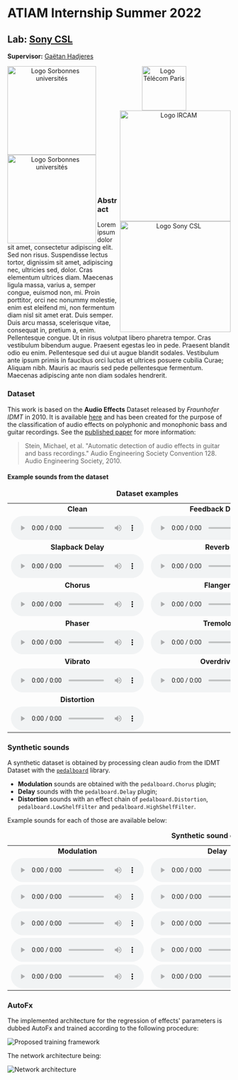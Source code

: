 # ATIAM Internship Summer 2022
## Lab: [Sony CSL](https://csl.sony.fr/)
__Supervisor:__ [Gaëtan Hadjeres](https://github.com/Ghadjeres)
<div align="center">
<img src="https://adhooge.github.io/AutoFX/logos/sorbonne.jpg" align="left" alt="Logo Sorbonnes universités" width="200">
<img src="https://adhooge.github.io/AutoFX/logos/telecom.jpg" alt="Logo Télécom Paris" width="100">
<img src="https://adhooge.github.io/AutoFX/logos/ircam.jpg" align="right" alt="Logo IRCAM" width="250">
</div>
<div align="center">
<img src="https://adhooge.github.io/AutoFX/logos/atiam.jpg" align="left" alt="Logo Sorbonnes universités" width="200">
<img src="https://adhooge.github.io/AutoFX/logos/csl.png" align="right" alt="Logo Sony CSL" width="250">
</div>
<br/><br/><br/><br/><br/><br/><br/><br/><br/><br/>

### Abstract

Lorem ipsum dolor sit amet, consectetur adipiscing elit. Sed non risus. Suspendisse lectus tortor, dignissim sit amet, adipiscing nec, ultricies sed, dolor. Cras elementum ultrices diam. Maecenas ligula massa, varius a, semper congue, euismod non, mi. Proin porttitor, orci nec nonummy molestie, enim est eleifend mi, non fermentum diam nisl sit amet erat. Duis semper. Duis arcu massa, scelerisque vitae, consequat in, pretium a, enim. Pellentesque congue. Ut in risus volutpat libero pharetra tempor. Cras vestibulum bibendum augue. Praesent egestas leo in pede. Praesent blandit odio eu enim. Pellentesque sed dui ut augue blandit sodales. Vestibulum ante ipsum primis in faucibus orci luctus et ultrices posuere cubilia Curae; Aliquam nibh. Mauris ac mauris sed pede pellentesque fermentum. Maecenas adipiscing ante non diam sodales hendrerit.


### Dataset

This work is based on the __Audio Effects__ Dataset released by *Fraunhofer IDMT* in 2010. It is available [here](https://www.idmt.fraunhofer.de/en/publications/datasets/audio_effects.html)
and has been created for the purpose of the classification of audio effects on polyphonic and monophonic bass and guitar recordings.
See the [published paper](https://www.aes.org/e-lib/browse.cfm?elib=15310) for more information:
>Stein, Michael, et al. "Automatic detection of audio effects in guitar and bass recordings." Audio Engineering Society Convention 128. Audio Engineering Society, 2010.

#### Example sounds from the dataset

<table>
<caption><b> Dataset examples</b></caption>
    <tr>
    <td style="text-align: center; vertical-align: middle;"><b>Clean</b></td>
    <td style="text-align: center; vertical-align: middle;"><b>Feedback Delay</b></td>
</tr>
<tr>
<td style="text-align: center; vertical-align: middle;">
<audio controls>
<source src="https://adhooge.github.io/AutoFX/sounds/idmt/dry.wav">
</audio>
</td>
<td style="text-align: center; vertical-align: middle;">
<audio controls>
<source src="https://adhooge.github.io/AutoFX/sounds/idmt/fdback_delay.wav">
</audio>
</td>
</tr>
<tr>
    <td style="text-align: center; vertical-align: middle;"><b>Slapback Delay</b></td>
    <td style="text-align: center; vertical-align: middle;"><b>Reverb</b></td></tr>
<tr><td style="text-align: center; vertical-align: middle;">
<audio controls>
<source src="https://adhooge.github.io/AutoFX/sounds/idmt/slpback_delay.wav">
</audio>
</td>
<td style="text-align: center; vertical-align: middle;">
<audio controls>
<source src="https://adhooge.github.io/AutoFX/sounds/idmt/reverb.wav">
</audio>
</td></tr><tr>
    <td style="text-align: center; vertical-align: middle;"><b>Chorus</b></td>
    <td style="text-align: center; vertical-align: middle;"><b>Flanger</b></td></tr>
<tr><td style="text-align: center; vertical-align: middle;">
<audio controls>
<source src="https://adhooge.github.io/AutoFX/sounds/idmt/chorus.wav">
</audio>
</td>
<td style="text-align: center; vertical-align: middle;">
<audio controls>
<source src="https://adhooge.github.io/AutoFX/sounds/idmt/flanger.wav">
</audio>
</td></tr><tr>
    <td style="text-align: center; vertical-align: middle;"><b>Phaser</b></td>
    <td style="text-align: center; vertical-align: middle;"><b>Tremolo</b></td></tr>
<tr><td style="text-align: center; vertical-align: middle;">
<audio controls>
<source src="https://adhooge.github.io/AutoFX/sounds/idmt/phaser.wav">
</audio>
</td>
<td style="text-align: center; vertical-align: middle;">
<audio controls>
<source src="https://adhooge.github.io/AutoFX/sounds/idmt/tremolo.wav">
</audio>
</td></tr><tr>
    <td style="text-align: center; vertical-align: middle;"><b>Vibrato</b></td>
    <td style="text-align: center; vertical-align: middle;"><b>Overdrive</b></td>
</tr><tr>
<td style="text-align: center; vertical-align: middle;">
<audio controls>
<source src="https://adhooge.github.io/AutoFX/sounds/idmt/vibrato.wav">
</audio>
</td>
<td style="text-align: center; vertical-align: middle;">
<audio controls>
<source src="https://adhooge.github.io/AutoFX/sounds/idmt/overdrive.wav">
</audio>
</td></tr>
<tr>
<td style="text-align: center; vertical-align: middle;"><b>Distortion</b></td>
</tr>
<tr>
<td style="text-align: center; vertical-align: middle;">
<audio controls>
<source src="https://adhooge.github.io/AutoFX/sounds/idmt/distortion.wav">
</audio>
</td>
</tr>
</table>

### Synthetic sounds

A synthetic dataset is obtained by processing clean audio from the IDMT Dataset with the [`pedalboard`](https://github.com/spotify/pedalboard) library.

- **Modulation** sounds are obtained with the `pedalboard.Chorus` plugin;
- **Delay** sounds with the `pedalboard.Delay` plugin;
- **Distortion** sounds with an effect chain of `pedalboard.Distortion`, `pedalboard.LowShelfFilter` and `pedalboard.HighShelfFilter`.

Example sounds for each of those are available below:

<table>
<caption><b> Synthetic sound examples</b></caption>
    <tr>
    <td style="text-align: center; vertical-align: middle;"><b>Modulation</b></td>
    <td style="text-align: center; vertical-align: middle;"><b>Delay</b></td>
    <td style="text-align: center; vertical-align: middle;"><b>Distortion</b></td>
</tr>
<tr>
<td style="text-align: center; vertical-align: middle;">
<audio controls>
<source src="https://adhooge.github.io/AutoFX/sounds/synth/0-Modulation.wav">
</audio>
</td>
<td style="text-align: center; vertical-align: middle;">
<audio controls>
<source src="https://adhooge.github.io/AutoFX/sounds/synth/0-Delay.wav">
</audio>
</td>
<td style="text-align: center; vertical-align: middle;">
<audio controls>
<source src="https://adhooge.github.io/AutoFX/sounds/synth/0-Distortion.wav">
</audio>
</td>
</tr>
<tr>
<td style="text-align: center; vertical-align: middle;">
<audio controls>
<source src="https://adhooge.github.io/AutoFX/sounds/synth/1-Modulation.wav">
</audio>
</td>
<td style="text-align: center; vertical-align: middle;">
<audio controls>
<source src="https://adhooge.github.io/AutoFX/sounds/synth/1-Delay.wav">
</audio>
</td>
<td style="text-align: center; vertical-align: middle;">
<audio controls>
<source src="https://adhooge.github.io/AutoFX/sounds/synth/1-Distortion.wav">
</audio>
</td>
</tr>
<tr>
<td style="text-align: center; vertical-align: middle;">
<audio controls>
<source src="https://adhooge.github.io/AutoFX/sounds/synth/2-Modulation.wav">
</audio>
</td>
<td style="text-align: center; vertical-align: middle;">
<audio controls>
<source src="https://adhooge.github.io/AutoFX/sounds/synth/2-Delay.wav">
</audio>
</td>
<td style="text-align: center; vertical-align: middle;">
<audio controls>
<source src="https://adhooge.github.io/AutoFX/sounds/synth/2-Distortion.wav">
</audio>
</td>
</tr>
<tr>
<td style="text-align: center; vertical-align: middle;">
<audio controls>
<source src="https://adhooge.github.io/AutoFX/sounds/synth/3-Modulation.wav">
</audio>
</td>
<td style="text-align: center; vertical-align: middle;">
<audio controls>
<source src="https://adhooge.github.io/AutoFX/sounds/synth/3-Delay.wav">
</audio>
</td>
<td style="text-align: center; vertical-align: middle;">
<audio controls>
<source src="https://adhooge.github.io/AutoFX/sounds/synth/3-Distortion.wav">
</audio>
</td>
</tr>
<tr>
<td style="text-align: center; vertical-align: middle;">
<audio controls>
<source src="https://adhooge.github.io/AutoFX/sounds/synth/4-Modulation.wav">
</audio>
</td>
<td style="text-align: center; vertical-align: middle;">
<audio controls>
<source src="https://adhooge.github.io/AutoFX/sounds/synth/4-Delay.wav">
</audio>
</td>
<td style="text-align: center; vertical-align: middle;">
<audio controls>
<source src="https://adhooge.github.io/AutoFX/sounds/synth/4-Distortion.wav">
</audio>
</td>
</tr>
</table>

### AutoFx

The implemented architecture for the regression of effects' parameters is dubbed AutoFx and trained according to the following procedure:

<img src="https://adhooge.github.io/AutoFX/figures/network_v0.png" alt="Proposed training framework">

The network architecture being:

<img src="https://adhooge.github.io/AutoFX/figures/autofx.png" alt="Network architecture">

